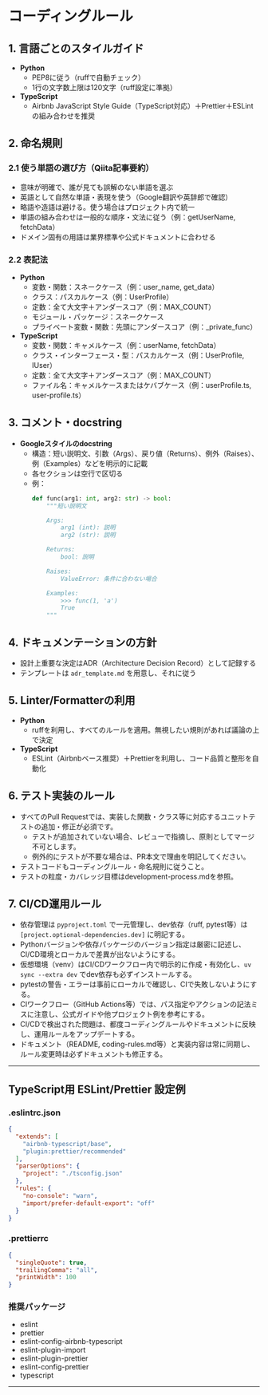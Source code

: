 # コーディングルール

## 1. 言語ごとのスタイルガイド
- **Python**
  - PEP8に従う（ruffで自動チェック）
  - 1行の文字数上限は120文字（ruff設定に準拠）
- **TypeScript**
  - Airbnb JavaScript Style Guide（TypeScript対応）＋Prettier＋ESLintの組み合わせを推奨

## 2. 命名規則
### 2.1 使う単語の選び方（Qiita記事要約）
- 意味が明確で、誰が見ても誤解のない単語を選ぶ
- 英語として自然な単語・表現を使う（Google翻訳や英辞郎で確認）
- 略語や造語は避ける。使う場合はプロジェクト内で統一
- 単語の組み合わせは一般的な順序・文法に従う（例：getUserName, fetchData）
- ドメイン固有の用語は業界標準や公式ドキュメントに合わせる

### 2.2 表記法
- **Python**
  - 変数・関数：スネークケース（例：user_name, get_data）
  - クラス：パスカルケース（例：UserProfile）
  - 定数：全て大文字＋アンダースコア（例：MAX_COUNT）
  - モジュール・パッケージ：スネークケース
  - プライベート変数・関数：先頭にアンダースコア（例：_private_func）
- **TypeScript**
  - 変数・関数：キャメルケース（例：userName, fetchData）
  - クラス・インターフェース・型：パスカルケース（例：UserProfile, IUser）
  - 定数：全て大文字＋アンダースコア（例：MAX_COUNT）
  - ファイル名：キャメルケースまたはケバブケース（例：userProfile.ts, user-profile.ts）

## 3. コメント・docstring
- **Googleスタイルのdocstring**
  - 構造：短い説明文、引数（Args）、戻り値（Returns）、例外（Raises）、例（Examples）などを明示的に記載
  - 各セクションは空行で区切る
  - 例：
    ```python
    def func(arg1: int, arg2: str) -> bool:
        """短い説明文

        Args:
            arg1 (int): 説明
            arg2 (str): 説明

        Returns:
            bool: 説明

        Raises:
            ValueError: 条件に合わない場合

        Examples:
            >>> func(1, 'a')
            True
        """
    ```

## 4. ドキュメンテーションの方針
- 設計上重要な決定はADR（Architecture Decision Record）として記録する
- テンプレートは `adr_template.md` を用意し、それに従う

## 5. Linter/Formatterの利用
- **Python**
  - ruffを利用し、すべてのルールを適用。無視したい規則があれば議論の上で決定
- **TypeScript**
  - ESLint（Airbnbベース推奨）＋Prettierを利用し、コード品質と整形を自動化

## 6. テスト実装のルール
- すべてのPull Requestでは、実装した関数・クラス等に対応するユニットテストの追加・修正が必須です。
    - テストが追加されていない場合、レビューで指摘し、原則としてマージ不可とします。
    - 例外的にテストが不要な場合は、PR本文で理由を明記してください。
- テストコードもコーディングルール・命名規則に従うこと。
- テストの粒度・カバレッジ目標はdevelopment-process.mdを参照。

## 7. CI/CD運用ルール
- 依存管理は `pyproject.toml` で一元管理し、dev依存（ruff, pytest等）は `[project.optional-dependencies.dev]` に明記する。
- Pythonバージョンや依存パッケージのバージョン指定は厳密に記述し、CI/CD環境とローカルで差異が出ないようにする。
- 仮想環境（venv）はCI/CDワークフロー内で明示的に作成・有効化し、`uv sync --extra dev` でdev依存も必ずインストールする。
- pytestの警告・エラーは事前にローカルで確認し、CIで失敗しないようにする。
- CIワークフロー（GitHub Actions等）では、パス指定やアクションの記法ミスに注意し、公式ガイドや他プロジェクト例を参考にする。
- CI/CDで検出された問題は、都度コーディングルールやドキュメントに反映し、運用ルールをアップデートする。
- ドキュメント（README, coding-rules.md等）と実装内容は常に同期し、ルール変更時は必ずドキュメントも修正する。

---

## TypeScript用 ESLint/Prettier 設定例

### .eslintrc.json
```json
{
  "extends": [
    "airbnb-typescript/base",
    "plugin:prettier/recommended"
  ],
  "parserOptions": {
    "project": "./tsconfig.json"
  },
  "rules": {
    "no-console": "warn",
    "import/prefer-default-export": "off"
  }
}
```

### .prettierrc
```json
{
  "singleQuote": true,
  "trailingComma": "all",
  "printWidth": 100
}
```

### 推奨パッケージ
- eslint
- prettier
- eslint-config-airbnb-typescript
- eslint-plugin-import
- eslint-plugin-prettier
- eslint-config-prettier
- typescript

---

